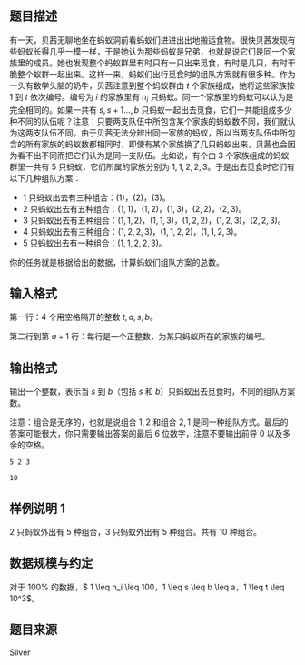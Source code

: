 ## 题目描述

有一天，贝茜无聊地坐在蚂蚁洞前看蚂蚁们进进出出地搬运食物。很快贝茜发现有些蚂蚁长得几乎一模一样，于是她认为那些蚂蚁是兄弟，也就是说它们是同一个家族里的成员。她也发现整个蚂蚁群里有时只有一只出来觅食，有时是几只，有时干脆整个蚁群一起出来。这样一来，蚂蚁们出行觅食时的组队方案就有很多种。作为一头有数学头脑的奶牛，贝茜注意到整个蚂蚁群由 $t$ 个家族组成，她将这些家族按 $1$ 到 $t$ 依次编号。编号为 $i$ 的家族里有 $n_i$ 只蚂蚁。同一个家族里的蚂蚁可以认为是完全相同的。如果一共有 $s,s+1 \ldots ,b$ 只蚂蚁一起出去觅食，它们一共能组成多少种不同的队伍呢？注意：只要两支队伍中所包含某个家族的蚂蚁数不同，我们就认为这两支队伍不同。由于贝茜无法分辨出同一家族的蚂蚁，所以当两支队伍中所包含的所有家族的蚂蚁数都相同时，即使有某个家族换了几只蚂蚁出来，贝茜也会因为看不出不同而把它们认为是同一支队伍。比如说，有个由 $3$ 个家族组成的蚂蚁群里一共有 $5$ 只蚂蚁，它们所属的家族分别为 $1,1,2,2,3$。于是出去觅食时它们有以下几种组队方案：

- $1$ 只蚂蚁出去有三种组合：$(1)$，$(2)$，$(3)$。
- $2$ 只蚂蚁出去有五种组合：$(1,1)$，$(1,2)$，$(1,3)$，$(2,2)$，$(2,3)$。
- $3$ 只蚂蚁出去有五种组合：$(1,1,2)$，$(1,1,3)$，$(1,2,2)$，$(1,2,3)$，$(2,2,3)$。
- $4$ 只蚂蚁出去有三种组合：$(1,2,2,3)$，$(1,1,2,2)$，$(1,1,2,3)$。
- $5$ 只蚂蚁出去有一种组合：$(1,1,2,2,3)$。

你的任务就是根据给出的数据，计算蚂蚁们组队方案的总数。

## 输入格式

第一行：$4$ 个用空格隔开的整数 $t,a,s,b$。

第二行到第 $a+1$ 行：每行是一个正整数，为某只蚂蚁所在的家族的编号。

## 输出格式

输出一个整数，表示当 $s$ 到 $b$（包括 $s$ 和 $b$）只蚂蚁出去觅食时，不同的组队方案数。

注意：组合是无序的，也就是说组合 $1,2$ 和组合 $2,1$ 是同一种组队方式。最后的答案可能很大，你只需要输出答案的最后 $6$ 位数字，注意不要输出前导 $0$ 以及多余的空格。

```input1
5 2 3
```
```output1
10
```

## 样例说明 1

$2$ 只蚂蚁外出有 $5$ 种组合，$3$ 只蚂蚁外出有 $5$ 种组合。共有 $10$ 种组合。

## 数据规模与约定

对于 $100\%$ 的数据，$ 1 \leq n_i \leq 100$，$1 \leq s \leq b \leq a$，$1 \leq t \leq 10^3$。

## 题目来源

Silver